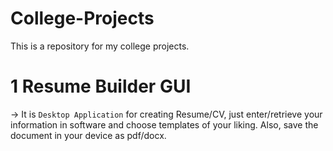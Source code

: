 # College-Projects
This is a repository for my college projects.

# 1 Resume Builder GUI
-> It is <code>Desktop Application</code> for creating Resume/CV, just enter/retrieve your information in software and choose templates of your liking. Also, save the document in your device as pdf/docx. 
